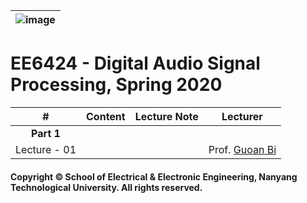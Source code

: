 |![image](https://github.com/ldkong1205/NTU-Graduate-Courses/blob/master/Courses/EE6508/logo.png)|
|---|
# EE6424 - Digital Audio Signal Processing, Spring 2020

|#|Content|Lecture Note|Lecturer|
|:---:|:---:|:---:|:---:|
|**Part 1**|
|Lecture - 01|||Prof. [Guoan Bi](http://research.ntu.edu.sg/expertise/academicprofile/Pages/StaffProfile.aspx?ST_EMAILID=EGBI)|

#### Copyright © School of Electrical & Electronic Engineering, Nanyang Technological University. All rights reserved.

